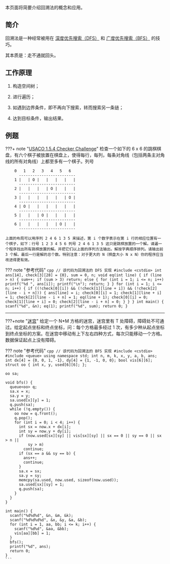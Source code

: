 本页面将简要介绍回溯法的概念和应用。

## 简介

回溯法是一种经常被用在 [深度优先搜索（DFS）](dfs.md) 和 [广度优先搜索（BFS）](bfs.md) 的技巧。

其本质是：走不通就回头。

## 工作原理

1. 构造空间树；

2. 进行遍历；

3. 如遇到边界条件，即不再向下搜索，转而搜索另一条链；

4. 达到目标条件，输出结果。

## 例题

???+ note "[USACO 1.5.4 Checker Challenge](https://www.luogu.com.cn/problem/P1219)"
    检查一个如下的 6 x 6 的跳棋棋盘，有六个棋子被放置在棋盘上，使得每行，每列，每条对角线（包括两条主对角线的所有对角线）上都至多有一个棋子。列号
    
        0   1   2   3   4   5   6
          -------------------------
        1 |   | O |   |   |   |   |
          -------------------------
        2 |   |   |   | O |   |   |
          -------------------------
        3 |   |   |   |   |   | O |
          -------------------------
        4 | O |   |   |   |   |   |
          -------------------------
        5 |   |   | O |   |   |   |
          -------------------------
        6 |   |   |   |   | O |   |
          -------------------------
    
    上面的布局可以用序列 2 4 6 1 3 5 来描述，第 i 个数字表示在第 i 行的相应位置有一个棋子，如下：行号 1 2 3 4 5 6 列号 2 4 6 1 3 5 这只是跳棋放置的一个解。请遍一个程序找出所有跳棋放置的解。并把它们以上面的序列方法输出。解按字典顺序排列。请输出前 3 个解。最后一行是解的总个数。特别注意：对于更大的 N（棋盘大小 N x N）你的程序应当改进得更有效。

??? note "参考代码"
    ```cpp
    // 该代码为回溯法的 DFS 实现
    #include <cstdio>
    int ans[14], check[3][28] = {0}, sum = 0, n;
    void eq(int line) {
      if (line > n) {
        sum++;
        if (sum > 3)
          return;
        else {
          for (int i = 1; i <= n; i++) printf("%d ", ans[i]);
          printf("\n");
          return;
        }
      }
      for (int i = 1; i <= n; i++) {
        if ((!check[0][i]) && (!check[1][line + i]) && (!check[2][line - i + n])) {
          ans[line] = i;
          check[0][i] = 1;
          check[1][line + i] = 1;
          check[2][line - i + n] = 1;
          eq(line + 1);
          check[0][i] = 0;
          check[1][line + i] = 0;
          check[2][line - i + n] = 0;
        }
      }
    }
    int main() {
      scanf("%d", &n);
      eq(1);
      printf("%d", sum);
      return 0;
    }
    ```

* * *

???+note "[迷宫](https://www.luogu.com.cn/problem/P1605)"
    给定一个 N\*M 方格的迷宫，迷宫里有 T 处障碍，障碍处不可通过。给定起点坐标和终点坐标，问：每个方格最多经过 1 次，有多少种从起点坐标到终点坐标的方案。在迷宫中移动有上下左右四种方式，每次只能移动一个方格。数据保证起点上没有障碍。

??? note "参考代码"
    ```cpp
    // 该代码为回溯法的 BFS 实现
    #include <cstdio>
    #include <queue>
    using namespace std;
    int n, m, k, x, y, a, b, ans;
    int dx[4] = {0, 0, 1, -1}, dy[4] = {1, -1, 0, 0};
    bool vis[6][6];
    struct oo {
      int x, y, used[6][6];
    };
    ```

    oo sa;

    void bfs() {
      queue<oo> q;
      sa.x = x;
      sa.y = y;
      sa.used[x][y] = 1;
      q.push(sa);
      while (!q.empty()) {
        oo now = q.front();
        q.pop();
        for (int i = 0; i < 4; i++) {
          int sx = now.x + dx[i];
          int sy = now.y + dy[i];
          if (now.used[sx][sy] || vis[sx][sy] || sx == 0 || sy == 0 || sx > n ||
              sy > m)
            continue;
          if (sx == a && sy == b) {
            ans++;
            continue;
          }
          sa.x = sx;
          sa.y = sy;
          memcpy(sa.used, now.used, sizeof(now.used));
          sa.used[sx][sy] = 1;
          q.push(sa);
        }
      }
    }

    int main() {
      scanf("%d%d%d", &n, &m, &k);
      scanf("%d%d%d%d", &x, &y, &a, &b);
      for (int i = 1, aa, bb; i <= k; i++) {
        scanf("%d%d", &aa, &bb);
        vis[aa][bb] = 1;
      }
      bfs();
      printf("%d", ans);
      return 0;
    }
    ```
